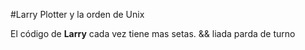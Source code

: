 #Larry Plotter y la orden de Unix

El código de **Larry** cada vez tiene mas setas.
&& liada parda de turno